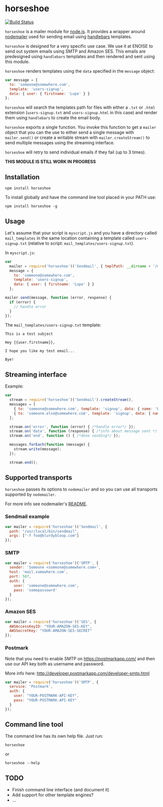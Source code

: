 # horseshoe

[![Build Status](https://secure.travis-ci.org/lupomontero/horseshoe.png)](http://travis-ci.org/lupomontero/horseshoe)

`horseshoe` is a mailer module for [node.js](http://nodejs.org/). It provides a
wrapper around [nodemailer](https://github.com/andris9/nodemailer) used for
sending email using [handlebars](http://handlebarsjs.com/) templates.

`horseshoe` is designed for a very specific use case. We use it at ENOISE to
send out system emails using SMTP and Amazon SES. This emails are predesigned
using `handlebars` templates and then rendered and sent using this module.

`horseshoe` renders templates using the `data` specified in the `message`
object:

```javascript
var message = {
  to: 'someone@somewhere.com',
  template: 'users-signup',
  data: { user: { firstname: 'Lupo' } }
};
```

`horseshoe` will search the templates path for files with either a `.txt` or
`.html` extension (`users-signup.txt` and `users-signup.html` in this case) and
render them using `handlebars` to create the email body.

`horseshoe` exports a single function. You invoke this function to get a
`mailer` object that you can the use to either send a single message with
`mailer.send()` or create a writable stream with `mailer.createStream()` to send
multiple messages using the streaming interface.

`horseshoe` will retry to send individual emails if they fail (up to 3 times).

**THIS MODULE IS STILL WORK IN PROGRESS**

## Installation

    npm install horseshoe

To install globally and have the command line tool placed in your PATH use:

    npm install horseshoe -g

## Usage

Let's assume that your script is `myscript.js` and you have a directory called
`mail_templates` in the same location containing a template called
`users-signup.txt` (relative to script: `mail_templates/users-signup.txt`).

In `myscript.js`:

```javascript
var
  mailer = require('horseshoe')('Sendmail', { tmplPath: __dirname + '/mail_templates/' }),
  message = {
    to: 'someone@somewhere.com',
    template: 'users-signup',
    data: { user: { firstname: 'Lupo' } }
  };

mailer.send(message, function (error, response) {
  if (error) {
    // handle error
  }
});
```

The `mail_templates/users-signup.txt` template:

    This is a test subject

    Hey {{user.firstname}},

    I hope you like my test email...

    Bye!

## Streaming interface

Example:

```javascript
var
  stream = require('horseshoe')('Sendmail').createStream(),
  messages = [
    { to: 'someone@somewhere.com', template: 'signup', data: { name: 'Lupo' } },
    { to: 'someone.else@somewhere.com', template: 'signup', data: { name: 'Someone' } }
  ];

  stream.on('error', function (error) { /*handle error*/ });
  stream.on('data', function (response) { /*info about message sent */ });
  stream.on('end', function () { /*done sending*/ });

  messages.forEach(function (message) {
    stream.write(message);
  });

  stream.end();
```

## Supported transports

`horseshoe` passes its options to `nodemailer` and so you can use all transports
supported by `nodemailer`.

For more info see nodemailer's [README](https://github.com/andris9/nodemailer).

### Sendmail example

```javascript
var mailer = require('horseshoe')('Sendmail', {
  path: "/usr/local/bin/sendmail",
  args: ["-f foo@blurdybloop.com"]
});
```

### SMTP

```javascript
var mailer = require('horseshoe')('SMTP', {
  sender: 'Someone <someone@somewhere.com>',
  host: 'mail.somewhere.com',
  port: 587,
  auth: {
    user: 'someone@somewhere.com',
    pass: 'somepassowrd'
  }
});
```

### Amazon SES

```javascript
var mailer = require('horseshoe')('SES', {
  AWSAccessKeyID: "YOUR-AMAZON-SES-KEY",
  AWSSecretKey: "YOUR-AMAZON-SES-SECRET"
});
```

### Postmark

Note that you need to enable SMTP on https://postmarkapp.com/ and then use our
API key both as username and password.

More info here: http://developer.postmarkapp.com/developer-smtp.html

```javascript
var mailer = require('horseshoe')('SMTP', {
  service: 'Postmark',
  auth: {
    user: "YOUR-POSTMARK-API-KEY",
    pass: "YOUR-POSTMARK-API-KEY"
  }
});
```

## Command line tool

The command line has its own help file. Just run:

    horseshoe

or

    horseshoe --help

## TODO

* Finish command line interface (and document it)
* Add support for other template engines?
* ...
